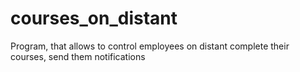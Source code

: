 # courses_on_distant
Program, that allows to control employees on distant complete their courses, send them notifications
